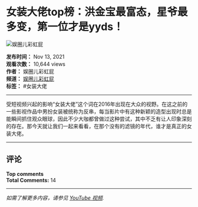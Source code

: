 # 女装大佬top榜：洪金宝最富态，星爷最多变，第一位才是yyds！

![娱圈儿彩虹屁](https://i.ytimg.com/an/o74Xc7-CaNzDU8PA_YM8Mw/featured_channel.jpg?v=5fb3a08f)

**发布时间：** Nov 13, 2021  
**观看次数：** 10,644 views  
**作者：** 娱圈儿彩虹屁  
**频道：** [娱圈儿彩虹屁](https://www.youtube.com/channel/UCo74Xc7-CaNzDU8PA_YM8Mw)  
**标签：** #女装大佬

---

受短视频兴起的影响“女装大佬”这个词在2016年出现在大众的视野。在这之前的一些影视作品中男扮女装被统称为反串，每当影片中有这种新颖的造型出现时总是能瞬间抓住观众眼球，因此不少大咖都曾做过这种尝试，其中不乏有让人印象深刻的存在。那今天就让我们一起来看看，在那个没有的滤镜的年代，谁才是真正的女装大佬。

---

## 评论

**Top comments**  
**Total Comments:** 14

---

*如需了解更多内容，请参见 [YouTube 视频](https://www.youtube.com/watch?v=v-A2iTamvQo).*
<!-- tcd_original_link https://www.youtube.com/watch?v=RmRjh7xe8YA&pp=ygUOI-i-nuWls-elnnl5ZHM%3D -->
